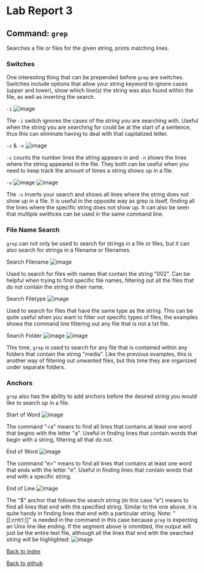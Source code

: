 # Lab Report 3
## Command: `grep`
Searches a file or files for the given string, prints matching lines.
### Switches
One interesting thing that can be prepended before `grep` are switches. Switches include options that allow your string keyword to ignore cases (upper and lower), show which line(s) the string was also found within the file, as well as inverting the search.

`-i`
![image](Screenshots\grep_switch-i.png)

The `-i` switch ignores the cases of the string you are searching with. Useful when the string you are searching for could be at the start of a sentence, thus this can eliminate having to deal with that capitalized letter.

`-c` & `-n`
![image](Screenshots\grep_switch-n.png)

`-c` counts the number lines the string appears in and `-n` shows the lines where the string appeared in the file. They both can be useful when you need to keep track the amount of times a string shows up in a file.

`-v`
![image](Screenshots\grep_switch-v-1.png)
![image](Screenshots\grep_switch-v-2.png)

The `-v` inverts your search and shows all lines where the string does not show up in a file. It is useful in the opposite way as grep is itself, finding all the lines where the specific string does not show up. It can also be seen that multiple swithces can be used in the same command line.

### File Name Search
`grep` can not only be used to search for strings in a file or files, but it can also search for strings in a filename or filenames.

Search Filename
![image](Screenshots\grep_filename.png)

Used to search for files with names that contain the string "002". Can be helpful when trying to find specific file names, filtering out all the files that do not contain the string in their name.

Search Filetype
![image](Screenshots\grep_filetype.png)

Used to search for files that have the same type as the string. This can be quite useful when you want to filter out specific types of files, the examples shows the command line filtering out any file that is not a txt file.

Search Folder
![image](Screenshots\find-government.png)
![image](Screenshots\grep_folder.png)

This time, `grep` is used to search for any file that is contained within any folders that contain the string "media". Like the previous examples, this is another way of filtering out unwanted files, but this time they are organized under separate folders.

### Anchors
`grep` also has the ability to add anchors before the desired string you would like to search up in a file.

Start of Word
![image](Screenshots\grep_anchor-word_start.png)

The command "\<a" means to find all lines that contains at least one word that begins with the letter "a". Useful in finding lines that contain words that begin with a string, filtering all that do not.

End of Word
![image](Screenshots\grep_anchor-word_end.png)

The command "e\>" means to find all lines that contains at least one word that ends with the letter "e". Useful in finding lines that contain words that end with a specific string.

End of Line
![image](Screenshots\grep_anchor-line_end.png)

The "$" anchor that follows the search string (in this case "e") means to find all lines that end with the specified string. Similar to the one above, it is quite handy in finding lines that end with a particular string. Note: "[[:cntrl:]]" is needed in the command in this case because `grep` is expecting an Unix line like ending. If the segment above is ommitted, the output will just be the entire text file, although all the lines that end with the searched string will be highlighted:
![image](Screenshots\grep_anchor-line_end-alt.png)

[Back to index](https://tankstar03.github.io/cse15l-lab-reports/)

[Back to github](https://github.com/Tankstar03/cse15l-lab-reports)